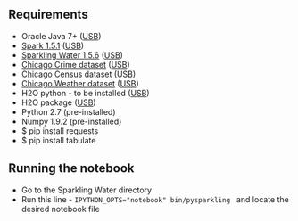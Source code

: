 ## Requirements

- Oracle Java 7+ ([USB](../../))
- [Spark 1.5.1](http://spark.apache.org/downloads.html) ([USB](../../Spark))
- [Sparkling Water 1.5.6](http://h2o-release.s3.amazonaws.com/sparkling-water/rel-1.5/6/index.html) ([USB](../../SparklingWater))
- [Chicago Crime dataset](https://raw.githubusercontent.com/h2oai/sparkling-water/master/examples/smalldata/chicagoCrimes10k.csv) ([USB](../data/chicagoCrimes10k.csv))
- [Chicago Census dataset](https://raw.githubusercontent.com/h2oai/sparkling-water/master/examples/smalldata/chicagoCensus.csv) ([USB](../data/chicagoCensus.csv))
- [Chicago Weather dataset](https://raw.githubusercontent.com/h2oai/sparkling-water/master/examples/smalldata/chicagoAllWeather.csv) ([USB](../data/chicagoAllWeather.csv))
- H2O python - to be installed ([USB](../../))
- H2O package ([USB](../../))
- Python 2.7	(pre-installed)
- Numpy 1.9.2 (pre-installed)
- $ pip install requests
- $ pip install tabulate



## Running the notebook
- Go to the Sparkling Water directory
- Run this line - `IPYTHON_OPTS="notebook" bin/pysparkling ` and locate the desired notebook file

